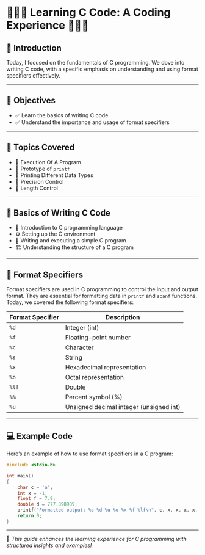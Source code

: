 # 👨🏼‍💻 **Learning C Code: A Coding Experience** 👨🏼‍💻

## 📖 **Introduction**
Today, I focused on the fundamentals of C programming. We dove into writing C code, with a specific emphasis on understanding and using format specifiers effectively.

---

## 🎯 **Objectives**
- ✅ Learn the basics of writing C code
- ✅ Understand the importance and usage of format specifiers

---

## 📌 **Topics Covered**
- 🔹 Execution Of A Program
- 🔹 Prototype of `printf`
- 🔹 Printing Different Data Types
- 🔹 Precision Control
- 🔹 Length Control

---

## 📝 **Basics of Writing C Code**
- 🏁 Introduction to C programming language
- ⚙️ Setting up the C environment
- 📜 Writing and executing a simple C program
- 🏗 Understanding the structure of a C program

---

## 🔢 **Format Specifiers**
Format specifiers are used in C programming to control the input and output format. They are essential for formatting data in `printf` and `scanf` functions. Today, we covered the following format specifiers:

| Format Specifier | Description |
|-----------------|-------------|
| `%d` | Integer (int) |
| `%f` | Floating-point number |
| `%c` | Character |
| `%s` | String |
| `%x` | Hexadecimal representation |
| `%o` | Octal representation |
| `%lf` | Double |
| `%%` | Percent symbol (%) |
| `%u` | Unsigned decimal integer (unsigned int) |

---

## 💻 **Example Code**
Here’s an example of how to use format specifiers in a C program:

```c
#include <stdio.h>

int main()
{
    char c = 'a';
    int x = -1;
    float f = 7.9;
    double d = 777.898989;
    printf("Formatted output: %c %d %u %o %x %f %lf\n", c, x, x, x, x, f, d);
    return 0;
}
```

---

🚀 *This guide enhances the learning experience for C programming with structured insights and examples!*